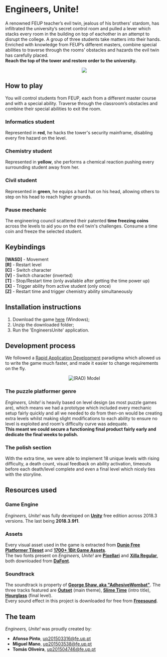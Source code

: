 # Engineers, Unite!
A renowned FEUP teacher’s evil twin, jealous of his brothers’ stardom, has infiltrated the university’s secret control room and pulled a lever which stacks every room in the building on top of eachother in an attempt to disrupt the college. 
A group of three students take matters into their hands. Enriched with knowledge from FEUP’s different masters, combine special abilities to traverse through the rooms’ obstacles and hazards the evil twin has carefully placed.  
**Reach the top of the tower and restore order to the university.**

<p align=center>
<img src="https://media.giphy.com/media/3XH30mw4yTrA1CWgQF/giphy.gif"/>
</p>

## How to play
You will control students from FEUP, each from a different master course and with a special ability. Traverse through the classroom’s obstacles and combine their special abilities to exit the room.

### Informatics student
Represented in **red**, he hacks the tower's security mainframe, disabling every fire hazard on the level.

### Chemistry student
Represented in **yellow**, she performs a chemical reaction pushing every surrounding student away from her.

### Civil student
Represented in **green**, he equips a hard hat on his head, allowing others to step on his head to reach higher grounds.

### Pause mechanic
The engineering council scattered their patented **time freezing coins** across the levels to aid you on the evil twin's challenges. Consume a time coin and freeze the selected student.

## Keybindings
**[WASD]** - Movement  
**[R]** - Restart level  
**[C]** - Switch character  
**[V]** - Switch character (inverted)  
**[T]** - Stop/Restart time (only available after getting the time power up)  
**[X]** - Trigger ability from active student (only once)  
**[Z]** - Restart time and trigger chemistry ability simultaneously  

## Installation instructions
1. Download the game [here](https://drive.google.com/file/d/1OX8ffoSk0Gglx6kyIm-KT8QCv9HjZ8Ke/view?usp=sharing) (Windows);
2. Unzip the downloaded folder;
3. Run the 'EngineersUnite' application.

## Development process
We followed a [Rapid Application Development](https://en.wikipedia.org/wiki/Rapid_application_development) paradigma which allowed us to  write the game much faster, and made it easier to change requirements on the fly. 
<p align="center">
  <img src="https://upload.wikimedia.org/wikipedia/commons/thumb/5/5f/RADModel.JPG/440px-RADModel.JPG" alt="(RAD) Model"/>
</p>

### The puzzle platformer genre
*Engineers, Unite!* is heavily based on level design (as most puzzle games are), which means we had a prototype which included every mechanic setup fairly quickly and all we needed to do from then-on would be creating extra levels whilst making slight modifications to each ability to ensure no level is exploited and room's difficulty curve was adequate.  
**This meant we could secure a functioning final product fairly early and dedicate the final weeks to polish.**

### The polish section
With the extra time, we were able to implement 18 unique levels with rising difficulty, a death count, visual feedback on ability activation, timeouts before each death/level complete and even a final level which nicely ties with the storyline.

## Resources used
### Game Engine
*Engineers, Unite!* was fully developed on [**Unity**](https://unity.com/) free edition across 2018.3 versions. The last being **2018.3.9f1**.

### Assets
Every visual asset used in the game is extracted from [**Dunjo Free Platformer Tileset**](https://arks.itch.io/dungeon-platform-tileset) and [**1700+ 1Bit Game Assets**](https://kronbits.itch.io/1bit-game-assets).  
The two fonts present on *Engineers, Unite!* are [**Pixellari**](https://www.dafont.com/pixellari.font) and [**Xilla Regular**](https://www.dafont.com/xilla.font), both downloaded from [**DaFont**](https://www.dafont.com/).

### Soundtrack 
The soundtrack is property of [**George Shaw, aka "AdhesiveWombat"**](https://soundcloud.com/adhesivewombat). The three tracks featured are [**Outset**](https://soundcloud.com/adhesivewombat/outset) (main theme), [**Slime Time**](https://soundcloud.com/adhesivewombat/slime) (intro title), [**Hourglass**](https://soundcloud.com/adhesivewombat/hourglass) (final level).  
Every sound effect in this project is downloaded for free from [**Freesound**](https://freesound.org/).

## The team
*Engineers, Unite!* was proudly created by:
* **Afonso Pinto**, up201503316@fe.up.pt
* **Miguel Mano**, up201503538@fe.up.pt
* **Tomás Oliveira**, up201504746@fe.up.pt
